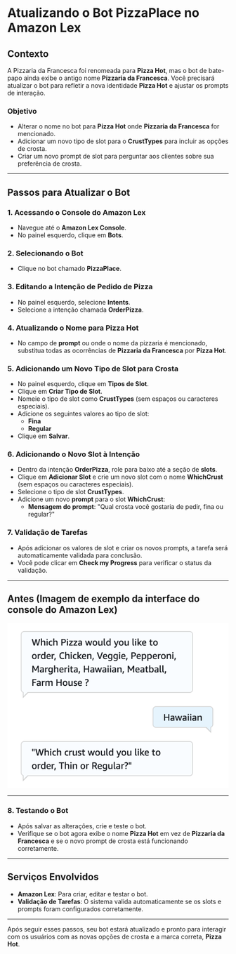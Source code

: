 # Atualizando o Bot PizzaPlace no Amazon Lex

## Contexto

A Pizzaria da Francesca foi renomeada para **Pizza Hot**, mas o bot de bate-papo ainda exibe o antigo nome **Pizzaria da Francesca**. Você precisará atualizar o bot para refletir a nova identidade **Pizza Hot** e ajustar os prompts de interação.

### Objetivo
- Alterar o nome no bot para **Pizza Hot** onde **Pizzaria da Francesca** for mencionado.
- Adicionar um novo tipo de slot para o **CrustTypes** para incluir as opções de crosta.
- Criar um novo prompt de slot para perguntar aos clientes sobre sua preferência de crosta.

---

## Passos para Atualizar o Bot

### 1. Acessando o Console do Amazon Lex
- Navegue até o **Amazon Lex Console**.
- No painel esquerdo, clique em **Bots**.

### 2. Selecionando o Bot
- Clique no bot chamado **PizzaPlace**.

### 3. Editando a Intenção de Pedido de Pizza
- No painel esquerdo, selecione **Intents**.
- Selecione a intenção chamada **OrderPizza**.

### 4. Atualizando o Nome para Pizza Hot
- No campo de **prompt** ou onde o nome da pizzaria é mencionado, substitua todas as ocorrências de **Pizzaria da Francesca** por **Pizza Hot**.

### 5. Adicionando um Novo Tipo de Slot para Crosta
- No painel esquerdo, clique em **Tipos de Slot**.
- Clique em **Criar Tipo de Slot**.
- Nomeie o tipo de slot como **CrustTypes** (sem espaços ou caracteres especiais).
- Adicione os seguintes valores ao tipo de slot:
  - **Fina**
  - **Regular**
- Clique em **Salvar**.

### 6. Adicionando o Novo Slot à Intenção
- Dentro da intenção **OrderPizza**, role para baixo até a seção de **slots**.
- Clique em **Adicionar Slot** e crie um novo slot com o nome **WhichCrust** (sem espaços ou caracteres especiais).
- Selecione o tipo de slot **CrustTypes**.
- Adicione um novo **prompt** para o slot **WhichCrust**:
  - **Mensagem do prompt**: "Qual crosta você gostaria de pedir, fina ou regular?"
  
### 7. Validação de Tarefas
- Após adicionar os valores de slot e criar os novos prompts, a tarefa será automaticamente validada para conclusão.
- Você pode clicar em **Check my Progress** para verificar o status da validação.

---

## Antes (Imagem de exemplo da interface do console do Amazon Lex)

![Antes](https://github.com/sthrmzy/AWSJam/blob/main/Vamos%20pedir%20umas%20pizzas!!/Task%203/T3.png)  

---

### 8. Testando o Bot
- Após salvar as alterações, crie e teste o bot.
- Verifique se o bot agora exibe o nome **Pizza Hot** em vez de **Pizzaria da Francesca** e se o novo prompt de crosta está funcionando corretamente.

---

## Serviços Envolvidos
- **Amazon Lex**: Para criar, editar e testar o bot.
- **Validação de Tarefas**: O sistema valida automaticamente se os slots e prompts foram configurados corretamente.

---

Após seguir esses passos, seu bot estará atualizado e pronto para interagir com os usuários com as novas opções de crosta e a marca correta, **Pizza Hot**.

